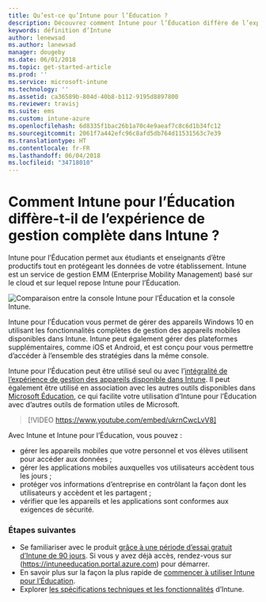 ```yaml
---
title: Qu’est-ce qu’Intune pour l’Éducation ?
description: Découvrez comment Intune pour l’Éducation diffère de l’expérience de gestion Intune complète.
keywords: définition d’Intune
author: lenewsad
ms.author: lanewsad
manager: dougeby
ms.date: 06/01/2018
ms.topic: get-started-article
ms.prod: ''
ms.service: microsoft-intune
ms.technology: ''
ms.assetid: ca36589b-804d-40b8-b112-9195d8897800
ms.reviewer: travisj
ms.suite: ems
ms.custom: intune-azure
ms.openlocfilehash: 6d8335f1bac26b1a70c4e9aeaf7c8c6d1b34fc12
ms.sourcegitcommit: 2061f7a442efc96c8afd5db764d11531563c7e39
ms.translationtype: HT
ms.contentlocale: fr-FR
ms.lasthandoff: 06/04/2018
ms.locfileid: "34718010"
---
```

# <a name="how-is-intune-for-education-different-from-the-full-device-management-experience-in-intune"></a>Comment Intune pour l’Éducation diffère-t-il de l’expérience de gestion complète dans Intune ?

Intune pour l’Éducation permet aux étudiants et enseignants d’être productifs tout en protégeant les données de votre établissement. Intune est un service de gestion EMM (Enterprise Mobility Management) basé sur le cloud et sur lequel repose Intune pour l’Éducation.

![Comparaison entre la console Intune pour l’Éducation et la console Intune.](./media/intune-azure-vs-intuneEDU.png)

Intune pour l’Éducation vous permet de gérer des appareils Windows 10 en utilisant les fonctionnalités complètes de gestion des appareils mobiles disponibles dans Intune. Intune peut également gérer des plateformes supplémentaires, comme iOS et Android, et est conçu pour vous permettre d’accéder à l’ensemble des stratégies dans la même console.

Intune pour l’Éducation peut être utilisé seul ou avec l’[intégralité de l’expérience de gestion des appareils disponible dans Intune](introduction-intune.md). Il peut également être utilisé en association avec les autres outils disponibles dans [Microsoft Éducation](https://microsoft.com/education), ce qui facilite votre utilisation d’Intune pour l’Éducation avec d’autres outils de formation utiles de Microsoft.

> [!VIDEO https://www.youtube.com/embed/ukrnCwcLvV8]

Avec Intune et Intune pour l’Éducation, vous pouvez :
* gérer les appareils mobiles que votre personnel et vos élèves utilisent pour accéder aux données ;
* gérer les applications mobiles auxquelles vos utilisateurs accèdent tous les jours ;
* protéger vos informations d’entreprise en contrôlant la façon dont les utilisateurs y accèdent et les partagent ;
* vérifier que les appareils et les applications sont conformes aux exigences de sécurité.

### <a name="next-steps"></a>Étapes suivantes
* Se familiariser avec le produit [grâce à une période d’essai gratuit d’Intune de 90 jours](https://signup.microsoft.com/Signup?OfferId=5eec053c-cc40-4cd5-a06a-ea8d75cf2686&ali=1). Si vous y avez déjà accès, rendez-vous sur (https://intuneeducation.portal.azure.com) pour démarrer.
* En savoir plus sur la façon la plus rapide de [commencer à utiliser Intune pour l’Éducation](/intune-education/what-is-express-configuration).
* Explorer [les spécifications techniques et les fonctionnalités](/intune/supported-devices-browsers) d’Intune.

